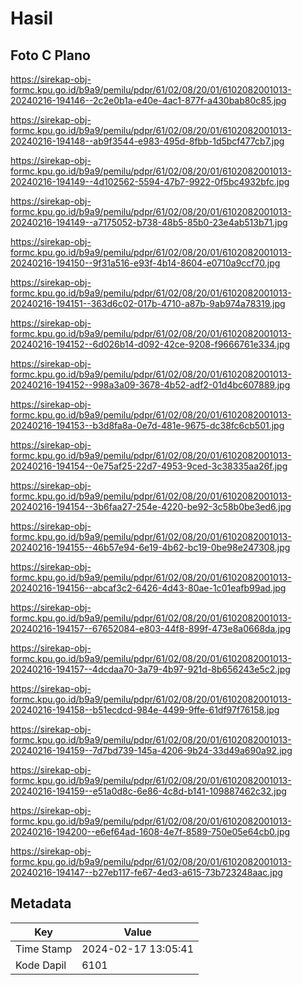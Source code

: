 # Hasil

## Foto C Plano

https://sirekap-obj-formc.kpu.go.id/b9a9/pemilu/pdpr/61/02/08/20/01/6102082001013-20240216-194146--2c2e0b1a-e40e-4ac1-877f-a430bab80c85.jpg

https://sirekap-obj-formc.kpu.go.id/b9a9/pemilu/pdpr/61/02/08/20/01/6102082001013-20240216-194148--ab9f3544-e983-495d-8fbb-1d5bcf477cb7.jpg

https://sirekap-obj-formc.kpu.go.id/b9a9/pemilu/pdpr/61/02/08/20/01/6102082001013-20240216-194149--4d102562-5594-47b7-9922-0f5bc4932bfc.jpg

https://sirekap-obj-formc.kpu.go.id/b9a9/pemilu/pdpr/61/02/08/20/01/6102082001013-20240216-194149--a7175052-b738-48b5-85b0-23e4ab513b71.jpg

https://sirekap-obj-formc.kpu.go.id/b9a9/pemilu/pdpr/61/02/08/20/01/6102082001013-20240216-194150--9f31a516-e93f-4b14-8604-e0710a9ccf70.jpg

https://sirekap-obj-formc.kpu.go.id/b9a9/pemilu/pdpr/61/02/08/20/01/6102082001013-20240216-194151--363d6c02-017b-4710-a87b-9ab974a78319.jpg

https://sirekap-obj-formc.kpu.go.id/b9a9/pemilu/pdpr/61/02/08/20/01/6102082001013-20240216-194152--6d026b14-d092-42ce-9208-f9666761e334.jpg

https://sirekap-obj-formc.kpu.go.id/b9a9/pemilu/pdpr/61/02/08/20/01/6102082001013-20240216-194152--998a3a09-3678-4b52-adf2-01d4bc607889.jpg

https://sirekap-obj-formc.kpu.go.id/b9a9/pemilu/pdpr/61/02/08/20/01/6102082001013-20240216-194153--b3d8fa8a-0e7d-481e-9675-dc38fc6cb501.jpg

https://sirekap-obj-formc.kpu.go.id/b9a9/pemilu/pdpr/61/02/08/20/01/6102082001013-20240216-194154--0e75af25-22d7-4953-9ced-3c38335aa26f.jpg

https://sirekap-obj-formc.kpu.go.id/b9a9/pemilu/pdpr/61/02/08/20/01/6102082001013-20240216-194154--3b6faa27-254e-4220-be92-3c58b0be3ed6.jpg

https://sirekap-obj-formc.kpu.go.id/b9a9/pemilu/pdpr/61/02/08/20/01/6102082001013-20240216-194155--46b57e94-6e19-4b62-bc19-0be98e247308.jpg

https://sirekap-obj-formc.kpu.go.id/b9a9/pemilu/pdpr/61/02/08/20/01/6102082001013-20240216-194156--abcaf3c2-6426-4d43-80ae-1c01eafb99ad.jpg

https://sirekap-obj-formc.kpu.go.id/b9a9/pemilu/pdpr/61/02/08/20/01/6102082001013-20240216-194157--67652084-e803-44f8-899f-473e8a0668da.jpg

https://sirekap-obj-formc.kpu.go.id/b9a9/pemilu/pdpr/61/02/08/20/01/6102082001013-20240216-194157--4dcdaa70-3a79-4b97-921d-8b656243e5c2.jpg

https://sirekap-obj-formc.kpu.go.id/b9a9/pemilu/pdpr/61/02/08/20/01/6102082001013-20240216-194158--b51ecdcd-984e-4499-9ffe-61df97f76158.jpg

https://sirekap-obj-formc.kpu.go.id/b9a9/pemilu/pdpr/61/02/08/20/01/6102082001013-20240216-194159--7d7bd739-145a-4206-9b24-33d49a690a92.jpg

https://sirekap-obj-formc.kpu.go.id/b9a9/pemilu/pdpr/61/02/08/20/01/6102082001013-20240216-194159--e51a0d8c-6e86-4c8d-b141-109887462c32.jpg

https://sirekap-obj-formc.kpu.go.id/b9a9/pemilu/pdpr/61/02/08/20/01/6102082001013-20240216-194200--e6ef64ad-1608-4e7f-8589-750e05e64cb0.jpg

https://sirekap-obj-formc.kpu.go.id/b9a9/pemilu/pdpr/61/02/08/20/01/6102082001013-20240216-194147--b27eb117-fe67-4ed3-a615-73b723248aac.jpg


## Metadata

| Key        | Value               |
| ---------- | ------------------- |
| Time Stamp | 2024-02-17 13:05:41 |
| Kode Dapil | 6101                |



